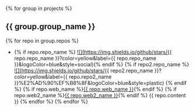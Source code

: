 
{% for group in projects %}
## {{ group.group_name }}
{% for repo in group.repos %}
* {% if repo.repo_name %} <a href="https://github.com/{{ repo.repo_name }}" target="blank">![](https://img.shields.io/github/stars/{{ repo.repo_name }}?color=yellow&label={{ repo.repo_name }}&logoColor=blue&style=social)</a>{% endif %} {% if repo2.repo_name %} <a href="https://github.com/{{ repo.repo_name }}" target="blank">![](https://img.shields.io/github/stars/{{ repo2.repo_name }}?color=yellow&label={{ repo.repo2_name }}%E2%AD%90%EF%B8%8F&logoColor=blue&style=plastic)</a> {% endif %} {% if repo.web_name %}<a href="{{ repo.web_url }}" target="blank">{{ repo.web_name }}</a>{% endif %} {% if repo.web2_name %}<a href="{{ repo.web2_url }}" target="blank">{{ repo.web2_name }}</a>{% endif %} {{ repo.content }} {% endfor %}
{% endfor %}


